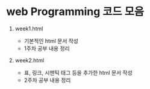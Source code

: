 # web Programming 코드 모음

1. week1.html
   - 기본적인 html 문서 작성
   - 1주차 공부 내용 정리
  
2. week2.html
   - 표, 링크, 시맨틱 태그 등을 추가한 html 문서 작성
   - 2주차 공부 내용 정리
